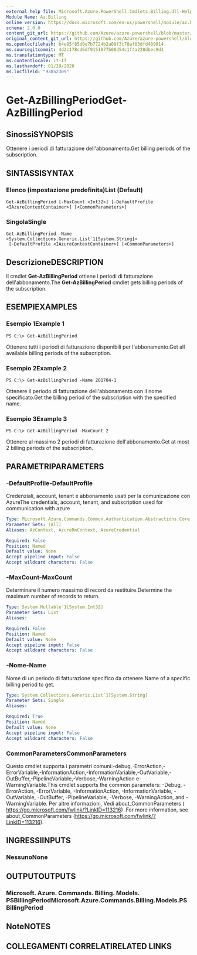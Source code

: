 ```yaml
---
external help file: Microsoft.Azure.PowerShell.Cmdlets.Billing.dll-Help.xml
Module Name: Az.Billing
online version: https://docs.microsoft.com/en-us/powershell/module/az.billing/get-azbillingperiod
schema: 2.0.0
content_git_url: https://github.com/Azure/azure-powershell/blob/master/src/Billing/Billing/help/Get-AzBillingPeriod.md
original_content_git_url: https://github.com/Azure/azure-powershell/blob/master/src/Billing/Billing/help/Get-AzBillingPeriod.md
ms.openlocfilehash: b4e85f85d0e7b7724b2a09f3c78af03dfd489014
ms.sourcegitcommit: 4d2c178cd6df9151877b08d54c1f4a228dbec9d1
ms.translationtype: MT
ms.contentlocale: it-IT
ms.lasthandoff: 01/29/2020
ms.locfileid: "93852309"
---
```

# <span data-ttu-id="6fe39-101">Get-AzBillingPeriod</span><span class="sxs-lookup"><span data-stu-id="6fe39-101">Get-AzBillingPeriod</span></span>

## <span data-ttu-id="6fe39-102">Sinossi</span><span class="sxs-lookup"><span data-stu-id="6fe39-102">SYNOPSIS</span></span>
<span data-ttu-id="6fe39-103">Ottenere i periodi di fatturazione dell'abbonamento.</span><span class="sxs-lookup"><span data-stu-id="6fe39-103">Get billing periods of the subscription.</span></span>

## <span data-ttu-id="6fe39-104">SINTASSI</span><span class="sxs-lookup"><span data-stu-id="6fe39-104">SYNTAX</span></span>

### <span data-ttu-id="6fe39-105">Elenco (impostazione predefinita)</span><span class="sxs-lookup"><span data-stu-id="6fe39-105">List (Default)</span></span>
```
Get-AzBillingPeriod [-MaxCount <Int32>] [-DefaultProfile <IAzureContextContainer>] [<CommonParameters>]
```

### <span data-ttu-id="6fe39-106">Singola</span><span class="sxs-lookup"><span data-stu-id="6fe39-106">Single</span></span>
```
Get-AzBillingPeriod -Name <System.Collections.Generic.List`1[System.String]>
 [-DefaultProfile <IAzureContextContainer>] [<CommonParameters>]
```

## <span data-ttu-id="6fe39-107">Descrizione</span><span class="sxs-lookup"><span data-stu-id="6fe39-107">DESCRIPTION</span></span>
<span data-ttu-id="6fe39-108">Il cmdlet **Get-AzBillingPeriod** ottiene i periodi di fatturazione dell'abbonamento.</span><span class="sxs-lookup"><span data-stu-id="6fe39-108">The **Get-AzBillingPeriod** cmdlet gets billing periods of the subscription.</span></span>

## <span data-ttu-id="6fe39-109">ESEMPI</span><span class="sxs-lookup"><span data-stu-id="6fe39-109">EXAMPLES</span></span>

### <span data-ttu-id="6fe39-110">Esempio 1</span><span class="sxs-lookup"><span data-stu-id="6fe39-110">Example 1</span></span>
```
PS C:\> Get-AzBillingPeriod
```

<span data-ttu-id="6fe39-111">Ottenere tutti i periodi di fatturazione disponibili per l'abbonamento.</span><span class="sxs-lookup"><span data-stu-id="6fe39-111">Get all available billing periods of the subscription.</span></span>

### <span data-ttu-id="6fe39-112">Esempio 2</span><span class="sxs-lookup"><span data-stu-id="6fe39-112">Example 2</span></span>
```
PS C:\> Get-AzBillingPeriod -Name 201704-1
```

<span data-ttu-id="6fe39-113">Ottenere il periodo di fatturazione dell'abbonamento con il nome specificato.</span><span class="sxs-lookup"><span data-stu-id="6fe39-113">Get the billing period of the subscription with the specified name.</span></span>

### <span data-ttu-id="6fe39-114">Esempio 3</span><span class="sxs-lookup"><span data-stu-id="6fe39-114">Example 3</span></span>
```
PS C:\> Get-AzBillingPeriod -MaxCount 2
```

<span data-ttu-id="6fe39-115">Ottenere al massimo 2 periodi di fatturazione dell'abbonamento.</span><span class="sxs-lookup"><span data-stu-id="6fe39-115">Get at most 2 billing periods of the subscription.</span></span>

## <span data-ttu-id="6fe39-116">PARAMETRI</span><span class="sxs-lookup"><span data-stu-id="6fe39-116">PARAMETERS</span></span>

### <span data-ttu-id="6fe39-117">-DefaultProfile</span><span class="sxs-lookup"><span data-stu-id="6fe39-117">-DefaultProfile</span></span>
<span data-ttu-id="6fe39-118">Credenziali, account, tenant e abbonamento usati per la comunicazione con Azure</span><span class="sxs-lookup"><span data-stu-id="6fe39-118">The credentials, account, tenant, and subscription used for communication with azure</span></span>

```yaml
Type: Microsoft.Azure.Commands.Common.Authentication.Abstractions.Core.IAzureContextContainer
Parameter Sets: (All)
Aliases: AzContext, AzureRmContext, AzureCredential

Required: False
Position: Named
Default value: None
Accept pipeline input: False
Accept wildcard characters: False
```

### <span data-ttu-id="6fe39-119">-MaxCount</span><span class="sxs-lookup"><span data-stu-id="6fe39-119">-MaxCount</span></span>
<span data-ttu-id="6fe39-120">Determinare il numero massimo di record da restituire.</span><span class="sxs-lookup"><span data-stu-id="6fe39-120">Determine the maximum number of records to return.</span></span>

```yaml
Type: System.Nullable`1[System.Int32]
Parameter Sets: List
Aliases:

Required: False
Position: Named
Default value: None
Accept pipeline input: False
Accept wildcard characters: False
```

### <span data-ttu-id="6fe39-121">-Nome</span><span class="sxs-lookup"><span data-stu-id="6fe39-121">-Name</span></span>
<span data-ttu-id="6fe39-122">Nome di un periodo di fatturazione specifico da ottenere.</span><span class="sxs-lookup"><span data-stu-id="6fe39-122">Name of a specific billing period to get.</span></span>

```yaml
Type: System.Collections.Generic.List`1[System.String]
Parameter Sets: Single
Aliases:

Required: True
Position: Named
Default value: None
Accept pipeline input: False
Accept wildcard characters: False
```

### <span data-ttu-id="6fe39-123">CommonParameters</span><span class="sxs-lookup"><span data-stu-id="6fe39-123">CommonParameters</span></span>
<span data-ttu-id="6fe39-124">Questo cmdlet supporta i parametri comuni:-debug,-ErrorAction,-ErrorVariable,-InformationAction,-InformationVariable,-OutVariable,-OutBuffer,-PipelineVariable,-Verbose,-WarningAction e-WarningVariable.</span><span class="sxs-lookup"><span data-stu-id="6fe39-124">This cmdlet supports the common parameters: -Debug, -ErrorAction, -ErrorVariable, -InformationAction, -InformationVariable, -OutVariable, -OutBuffer, -PipelineVariable, -Verbose, -WarningAction, and -WarningVariable.</span></span> <span data-ttu-id="6fe39-125">Per altre informazioni, Vedi about_CommonParameters ( https://go.microsoft.com/fwlink/?LinkID=113216) .</span><span class="sxs-lookup"><span data-stu-id="6fe39-125">For more information, see about_CommonParameters (https://go.microsoft.com/fwlink/?LinkID=113216).</span></span>

## <span data-ttu-id="6fe39-126">INGRESSI</span><span class="sxs-lookup"><span data-stu-id="6fe39-126">INPUTS</span></span>

### <span data-ttu-id="6fe39-127">Nessuno</span><span class="sxs-lookup"><span data-stu-id="6fe39-127">None</span></span>

## <span data-ttu-id="6fe39-128">OUTPUT</span><span class="sxs-lookup"><span data-stu-id="6fe39-128">OUTPUTS</span></span>

### <span data-ttu-id="6fe39-129">Microsoft. Azure. Commands. Billing. Models. PSBillingPeriod</span><span class="sxs-lookup"><span data-stu-id="6fe39-129">Microsoft.Azure.Commands.Billing.Models.PSBillingPeriod</span></span>

## <span data-ttu-id="6fe39-130">Note</span><span class="sxs-lookup"><span data-stu-id="6fe39-130">NOTES</span></span>

## <span data-ttu-id="6fe39-131">COLLEGAMENTI CORRELATI</span><span class="sxs-lookup"><span data-stu-id="6fe39-131">RELATED LINKS</span></span>
